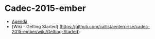 # Cadec-2015-ember

* [Agenda](https://github.com/callistaenterprise/cadec-2015-ember/wiki/Getting-Started)
* [Wiki - Getting Started] (https://github.com/callistaenterprise/cadec-2015-ember/wiki/Getting-Started)

